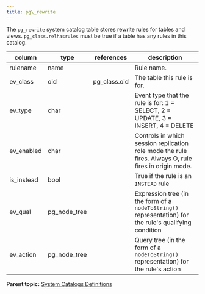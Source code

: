 ```yaml
---
title: pg\_rewrite 
---
```


The `pg_rewrite` system catalog table stores rewrite rules for tables and views. `pg_class.relhasrules` must be true if a table has any rules in this catalog.

|column|type|references|description|
|------|----|----------|-----------|
|rulename|name||Rule name.|
|ev\_class|oid|pg\_class.oid|The table this rule is for.|
|ev\_type|char||Event type that the rule is for: 1 = SELECT, 2 = UPDATE, 3 = INSERT, 4 = DELETE|
|ev\_enabled|char||Controls in which session replication role mode the rule fires. Always O, rule fires in origin mode.|
|is\_instead|bool||True if the rule is an `INSTEAD` rule|
|ev\_qual|pg\_node\_tree||Expression tree \(in the form of a `nodeToString()` representation\) for the rule's qualifying condition|
|ev\_action|pg\_node\_tree||Query tree \(in the form of a `nodeToString()` representation\) for the rule's action|

**Parent topic:** [System Catalogs Definitions](../system_catalogs/catalog_ref-html.html)


